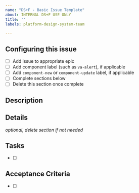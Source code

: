 ```yaml
---
name: "DS+F - Basic Issue Template"
about: INTERNAL DS+F USE ONLY
title: ''
labels: platform-design-system-team

---
```

## Configuring this issue
- [ ] Add issue to appropriate epic
- [ ] Add component label (such as `va-alert`), if applicable
- [ ] Add `component-new` or `component-update` label, if applicable
- [ ] Complete sections below
- [ ] Delete this section once complete
## Description


## Details
_optional, delete section if not needed_


## Tasks
- [ ] 


## Acceptance Criteria
- [ ]
